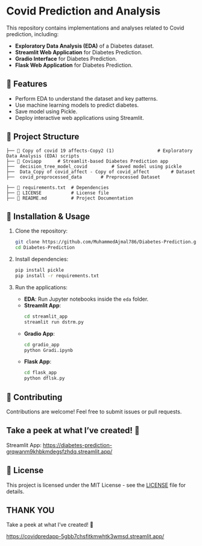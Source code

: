 # Covid Prediction and Analysis

This repository contains implementations and analyses related to Covid prediction, including:

- **Exploratory Data Analysis (EDA)** of a Diabetes dataset.
- **Streamlit Web Application** for Diabetes Prediction.
- **Gradio Interface** for Diabetes Prediction.
- **Flask Web Application** for Diabetes Prediction.

## 📌 Features
- Perform EDA to understand the dataset and key patterns.
- Use machine learning models to predict diabetes.
- Save model using Pickle.
- Deploy interactive web applications using Streamlit.

## 📂 Project Structure
```
├── 📂 Copy of covid 19 affects-Copy2 (1)                # Exploratory Data Analysis (EDA) scripts
├── 📂 Coviapp      # Streamlit-based Diabetes Prediction app
├──  decision_tree_model_covid         # Saved model using pickle
├──  Data_Copy of covid_affect - Copy of covid_affect        # Dataset
├──  covid_preprocessed_data       # Preprocessed Dataset

├── 📜 requirements.txt  # Dependencies
├── 📜 LICENSE           # License file
├── 📜 README.md         # Project Documentation
```

## 🚀 Installation & Usage

1. Clone the repository:
   ```bash
   git clone https://github.com/MuhammedAjmal786/Diabetes-Prediction.git
   cd Diabetes-Prediction
   ```

2. Install dependencies:
   ```bash
   pip install pickle
   pip install -r requirements.txt
   ```

3. Run the applications:
   - **EDA**: Run Jupyter notebooks inside the `eda` folder.
   - **Streamlit App**:
     ```bash
     cd streamlit_app
     streamlit run dstrm.py
     ```
   - **Gradio App**:
     ```bash
     cd gradio_app
     python Gradi.ipynb
     ```
   - **Flask App**:
     ```bash
     cd flask_app
     python dflsk.py
     ```

## 🤝 Contributing
Contributions are welcome! Feel free to submit issues or pull requests.


## Take a peek at what I’ve created! 👀
Streamlit App: https://diabetes-prediction-grqwanm9khbkmdegsfzhdq.streamlit.app/

## 📜 License
This project is licensed under the MIT License - see the [LICENSE](LICENSE) file for details.

## **THANK YOU**


Take a peek at what I’ve created! 👀

 https://covidpredapp-5gbb7chsfitkmwhtk3wmsd.streamlit.app/
